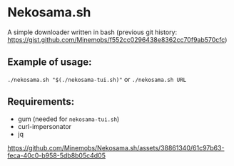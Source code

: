 # Nekosama.sh
A simple downloader written in bash
(previous git history: https://gist.github.com/Minemobs/f552cc0296438e8362cc70f9ab570cfc)

## Example of usage:
`./nekosama.sh "$(./nekosama-tui.sh)"` or `./nekosama.sh URL`

## Requirements:
 - gum (needed for `nekosama-tui.sh`)
 - curl-impersonator
 - jq

https://github.com/Minemobs/Nekosama.sh/assets/38861340/61c97b63-feca-40c0-b958-5db8b05c4d05

